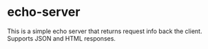 # echo-server

This is a simple echo server that returns request info back the client. Supports JSON and HTML responses.
